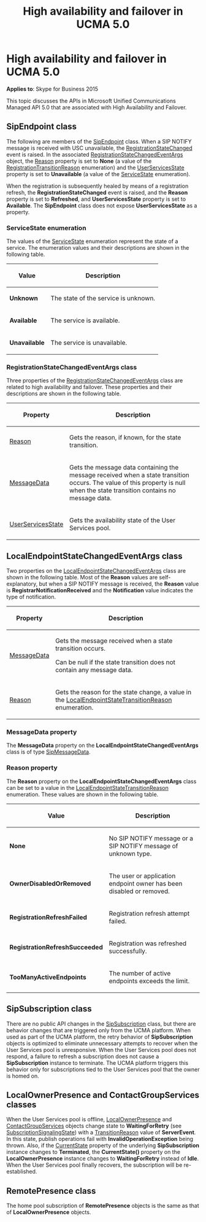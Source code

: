 ﻿---
title: High availability and failover in UCMA 5.0
TOCTitle: High availability and failover in UCMA 5.0
ms:assetid: c8224e1f-0295-424e-9d93-d04f291816c3
ms:mtpsurl: https://msdn.microsoft.com/library/Dn466068(v=office.16)
ms:contentKeyID: 65240002
ms.date: 07/27/2015
mtps_version: v=office.16
---

# High availability and failover in UCMA 5.0


**Applies to**: Skype for Business 2015


This topic discusses the APIs in Microsoft Unified Communications Managed API 5.0 that are associated with High Availability and Failover.

## SipEndpoint class

The following are members of the [SipEndpoint](https://msdn.microsoft.com/library/hh348350\(v=office.16\)) class. When a SIP NOTIFY message is received with USC unavailable, the [RegistrationStateChanged](https://msdn.microsoft.com/library/hh383178\(v=office.16\)) event is raised. In the associated [RegistrationStateChangedEventArgs](https://msdn.microsoft.com/library/hh349790\(v=office.16\)) object, the [Reason](https://msdn.microsoft.com/library/hh383265\(v=office.16\)) property is set to **None** (a value of the [RegistrationTransitionReason](https://msdn.microsoft.com/library/hh382280\(v=office.16\)) enumeration) and the [UserServicesState](https://msdn.microsoft.com/library/hh381689\(v=office.16\)) property is set to **Unavailable** (a value of the [ServiceState](https://msdn.microsoft.com/library/hh350118\(v=office.16\)) enumeration).

When the registration is subsequently healed by means of a registration refresh, the **RegistrationStateChanged** event is raised, and the **Reason** property is set to **Refreshed**, and **UserServicesState** property is set to **Available**. The **SipEndpoint** class does not expose **UserServicesState** as a property.

### ServiceState enumeration

The values of the [ServiceState](https://msdn.microsoft.com/library/hh350118\(v=office.16\)) enumeration represent the state of a service. The enumeration values and their descriptions are shown in the following table.

<table>
<thead>
<tr class="header">
<th><p>Value</p></th>
<th><p>Description</p></th>
</tr>
</thead>
<tbody>
<tr class="odd">
<td><p><strong>Unknown</strong></p></td>
<td><p>The state of the service is unknown.</p></td>
</tr>
<tr class="even">
<td><p><strong>Available</strong></p></td>
<td><p>The service is available.</p></td>
</tr>
<tr class="odd">
<td><p><strong>Unavailable</strong></p></td>
<td><p>The service is unavailable.</p></td>
</tr>
</tbody>
</table>


### RegistrationStateChangedEventArgs class

Three properties of the [RegistrationStateChangedEventArgs](https://msdn.microsoft.com/library/hh349790\(v=office.16\)) class are related to high availability and failover. These properties and their descriptions are shown in the following table.

<table>
<thead>
<tr class="header">
<th><p>Property</p></th>
<th><p>Description</p></th>
</tr>
</thead>
<tbody>
<tr class="odd">
<td><p><a href="https://msdn.microsoft.com/library/hh383265(v=office.16)">Reason</a></p></td>
<td><p>Gets the reason, if known, for the state transition.</p></td>
</tr>
<tr class="even">
<td><p><a href="https://msdn.microsoft.com/library/hh348693(v=office.16)">MessageData</a></p></td>
<td><p>Gets the message data containing the message received when a state transition occurs. The value of this property is null when the state transition contains no message data.</p></td>
</tr>
<tr class="odd">
<td><p><a href="https://msdn.microsoft.com/library/hh381689(v=office.16)">UserServicesState</a></p></td>
<td><p>Gets the availability state of the User Services pool.</p></td>
</tr>
</tbody>
</table>


## LocalEndpointStateChangedEventArgs class

Two properties on the [LocalEndpointStateChangedEventArgs](https://msdn.microsoft.com/library/hh348674\(v=office.16\)) class are shown in the following table. Most of the **Reason** values are self-explanatory, but when a SIP NOTIFY message is received, the **Reason** value is **RegistrarNotificationReceived** and the **Notification** value indicates the type of notification.

<table>
<thead>
<tr class="header">
<th><p>Property</p></th>
<th><p>Description</p></th>
</tr>
</thead>
<tbody>
<tr class="odd">
<td><p><a href="https://msdn.microsoft.com/library/hh381953(v=office.16)">MessageData</a></p></td>
<td><p>Gets the message received when a state transition occurs.</p>
<p>Can be null if the state transition does not contain any message data.</p></td>
</tr>
<tr class="even">
<td><p><a href="https://msdn.microsoft.com/library/hh382088(v=office.16)">Reason</a></p></td>
<td><p>Gets the reason for the state change, a value in the <a href="https://msdn.microsoft.com/library/hh349697(v=office.16)">LocalEndpointStateTransitionReason</a> enumeration.</p></td>
</tr>
</tbody>
</table>


### MessageData property

The **MessageData** property on the **LocalEndpointStateChangedEventArgs** class is of type [SipMessageData](https://msdn.microsoft.com/library/hh383952\(v=office.16\)).

### Reason property

The **Reason** property on the **LocalEndpointStateChangedEventArgs** class can be set to a value in the [LocalEndpointStateTransitionReason](https://msdn.microsoft.com/library/hh349697\(v=office.16\)) enumeration. These values are shown in the following table.

<table>
<thead>
<tr class="header">
<th><p>Value</p></th>
<th><p>Description</p></th>
</tr>
</thead>
<tbody>
<tr class="odd">
<td><p><strong>None</strong></p></td>
<td><p>No SIP NOTIFY message or a SIP NOTIFY message of unknown type.</p></td>
</tr>
<tr class="even">
<td><p><strong>OwnerDisabledOrRemoved</strong></p></td>
<td><p>The user or application endpoint owner has been disabled or removed.</p></td>
</tr>
<tr class="odd">
<td><p><strong>RegistrationRefreshFailed</strong></p></td>
<td><p>Registration refresh attempt failed.</p></td>
</tr>
<tr class="even">
<td><p><strong>RegistrationRefreshSucceeded</strong></p></td>
<td><p>Registration was refreshed successfully.</p></td>
</tr>
<tr class="odd">
<td><p><strong>TooManyActiveEndpoints</strong></p></td>
<td><p>The number of active endpoints exceeds the limit.</p></td>
</tr>
</tbody>
</table>


## SipSubscription class

There are no public API changes in the [SipSubscription](https://msdn.microsoft.com/library/hh383437\(v=office.16\)) class, but there are behavior changes that are triggered only from the UCMA platform. When used as part of the UCMA platform, the retry behavior of **SipSubscription** objects is optimized to eliminate unnecessary attempts to recover when the User Services pool is unresponsive. When the User Services pool does not respond, a failure to refresh a subscription does not cause a **SipSubscription** instance to terminate. The UCMA platform triggers this behavior only for subscriptions tied to the User Services pool that the owner is homed on.

## LocalOwnerPresence and ContactGroupServices classes

When the User Services pool is offline, [LocalOwnerPresence](https://msdn.microsoft.com/library/hh382370\(v=office.16\)) and [ContactGroupServices](https://msdn.microsoft.com/library/hh381099\(v=office.16\)) objects change state to **WaitingForRetry** (see [SubscriptionSignalingState](https://msdn.microsoft.com/library/hh382512\(v=office.16\))) with a [TransitionReason](https://msdn.microsoft.com/library/hh349213\(v=office.16\)) value of **ServerEvent**. In this state, publish operations fail with **InvalidOperationException** being thrown. Also, if the [CurrentState](https://msdn.microsoft.com/library/hh366187\(v=office.16\)) property of the underlying **SipSubscription** instance changes to **Terminated**, the **CurrentState()** property on the **LocalOwnerPresence** instance changes to **WaitingForRetry** instead of **Idle**. When the User Services pool finally recovers, the subscription will be re-established.

## RemotePresence class

The home pool subscription of **RemotePresence** objects is the same as that of **LocalOwnerPresence** objects.

